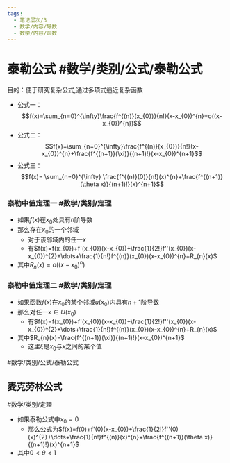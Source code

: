 ```yaml
---
tags:
  - 笔记层次/3
  - 数学/内容/导数
  - 数学/内容/函数
---
```


# 泰勒公式 #数学/类别/公式/泰勒公式
目的：便于研究复杂公式,通过多项式逼近复杂函数

- 公式一：$$f(x)=\sum_{n=0}^{\infty}\frac{f^{(n)}(x_{0})}{n!}(x-x_{0})^{n}+o((x-x_{0})^{n})$$
- 公式二：$$f(x)=\sum_{n=0}^{\infty}\frac{f^{(n)}(x_{0})}{n!}(x-x_{0})^{n}+\frac{f^{(n+1)}(\xi)}{(n+1)!}(x-x_{0})^{n+1}$$
- 公式三：$$f(x)= \sum_{n=0}^{\infty} \frac{f^{(n)}(0)}{n!}(x)^{n}+\frac{f^{(n+1)}(\theta x)}{(n+1)!}(x)^{n+1}$$
### 泰勒中值定理一 #数学/类别/定理 
- 如果$f(x)$在$x_{0}$处具有$n$阶导数
- 那么存在$x_{0}$的一个邻域
	- 对于该邻域内的任一$x$
	- 有$f(x)=f(x_{0})+f'(x_{0})(x-x_{0})+\frac{1}{2!}f''(x_{0})(x-x_{0})^{2}+\dots+\frac{1}{n!}f^{(n)}(x_{0})(x-x_{0})^{n}+R_{n}(x)$
- 其中$R_{n}(x)=o((x-x_{0})^{n})$

### 泰勒中值定理二 #数学/类别/定理
- 如果函数$f(x)$在$x_{0}$的某个邻域$u(x_{0})$内具有$n+1$阶导数
- 那么对任一$x \in U(x_{0})$
	- 有$f(x)=f(x_{0})+f'(x_{0})(x-x_{0})+\frac{1}{2!}f''(x_{0})(x-x_{0})^{2}+\dots+\frac{1}{n!}f^{(n)}(x_{0})(x-x_{0})^{n}+R_{n}(x)$
- 其中$R_{n}(x)=\frac{f^{(n+1)}(\xi)}{(n+1)!}(x-x_{0})^{n+1}$
	- 这里$\xi$是$x_{0}$与$x$之间的某个值


  

#数学/类别/公式/泰勒公式  


## 麦克劳林公式

#数学/类别/定理 
- 如果泰勒公式中$x_{0}=0$
	- 那么公式为$f(x)=f(0)+f'(0)(x-x_{0})+\frac{1}{2!}f''(0)(x)^{2}+\dots+\frac{1}{n!}f^{(n)}(x)^{n}+\frac{f^{(n+1)}(\theta x)}{(n+1)!}(x)^{n+1}$
- 其中$0<\theta<1$
